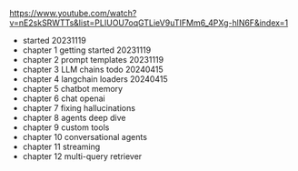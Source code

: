 https://www.youtube.com/watch?v=nE2skSRWTTs&list=PLIUOU7oqGTLieV9uTIFMm6_4PXg-hlN6F&index=1
- started 20231119
- chapter 1 getting started 20231119
- chapter 2 prompt templates 20231119
- chapter 3 LLM chains todo 20240415
- chapter 4 langchain loaders 20240415
- chapter 5 chatbot memory
- chapter 6 chat openai
- chapter 7 fixing hallucinations
- chapter 8 agents deep dive
- chapter 9 custom tools
- chapter 10 conversational agents
- chapter 11 streaming
- chapter 12 multi-query retriever

